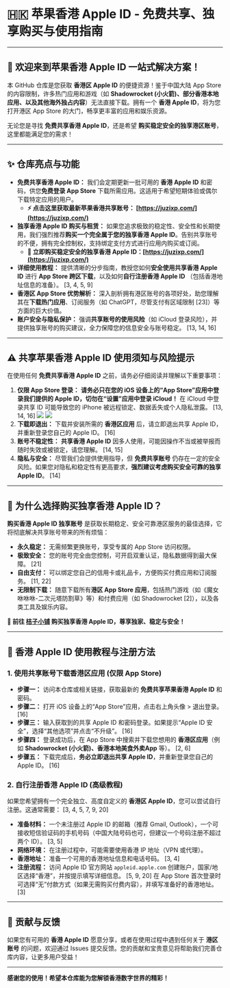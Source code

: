 # 🇭🇰 苹果香港 Apple ID - 免费共享、独享购买与使用指南

---

## 🚀 欢迎来到苹果香港 Apple ID 一站式解决方案！

本 GitHub 仓库是您获取 **香港区 Apple ID** 的便捷资源！鉴于中国大陆 App Store 的内容限制，许多热门应用和游戏（如 **Shadowrocket (小火箭)、部分香港本地应用、以及其他海外独占内容**）无法直接下载。拥有一个 **香港 Apple ID**，将为您打开港区 App Store 的大门，畅享更丰富的应用和娱乐资源。

无论您是寻找 **免费共享香港 Apple ID**，还是希望 **购买稳定安全的独享港区账号**，这里都能满足您的需求！

---

## ✨ 仓库亮点与功能

*   **免费共享香港 Apple ID：** 我们会定期更新一批可用的 **香港 Apple ID** 和密码，供您**免费登录 App Store** 下载所需应用。这适用于希望短期体验或偶尔下载特定应用的用户。
    *   **⚡️ 点击这里获取最新苹果香港共享账号： [https://juzixp.com/](https://juzixp.com/)**
*   **独享香港 Apple ID 购买与租赁：** 如果您追求极致的稳定性、安全性和长期使用，我们强烈推荐**购买一个完全属于您的独享香港 Apple ID**。告别共享账号的不便，拥有完全控制权，支持绑定支付方式进行应用内购买或订阅。
    *   **🚀 立即购买稳定安全的独享香港 Apple ID：[https://juzixp.com/](https://juzixp.com/)**
*   **详细使用教程：** 提供清晰的分步指南，教授您如何**安全使用共享香港 Apple ID** 进行 **App Store 跨区下载**，以及如何**自行注册香港 Apple ID** （包括香港地址信息的准备）。 [3, 4, 5, 9]
*   **香港区 App Store 优势解析：** 深入剖析拥有港区账号的各项好处，助您理解其在**下载热门应用**、订阅服务（如 ChatGPT，尽管支付有区域限制 [23]）等方面的巨大价值。
*   **账户安全与隐私保护：** 强调**共享账号的使用风险**（如 iCloud 登录风险），并提供独享账号的购买建议，全力保障您的信息安全与账号稳定。 [13, 14, 16]

---

## ⚠️ 共享苹果香港 Apple ID 使用须知与风险提示

在使用任何 **免费共享香港 Apple ID** 之前，请务必仔细阅读并理解以下重要事项：

1.  **仅限 App Store 登录：**
    **请务必只在您的 iOS 设备上的“App Store”应用中登录我们提供的 Apple ID，切勿在“设置”应用中登录 iCloud！** 在 iCloud 中登录共享 ID 可能导致您的 iPhone 被远程锁定、数据丢失或个人隐私泄露。 [13, 14, 16]
    ![](https://img.muooy.com/img/1/2025/06/28/685f892965b5b.webp)
    ![](https://img.muooy.com/img/1/2025/06/28/685f89745aa16.webp)
2.  **下载即退出：** 下载并安装所需的 **香港区应用** 后，请立即退出共享 Apple ID，并重新登录您自己的 Apple ID。 [16]
3.  **账号不稳定性：** **共享香港 Apple ID** 因多人使用，可能因操作不当或被举报而随时失效或被锁定，请您理解。 [14, 15]
4.  **隐私与安全：** 尽管我们会提供使用指导，但 **免费共享账号** 仍存在一定的安全风险。如果您对隐私和稳定性有更高要求，**强烈建议考虑购买安全可靠的独享 Apple ID**。 [14]

---

## 💎 为什么选择购买独享香港 Apple ID？

**购买香港 Apple ID 独享账号** 是获取长期稳定、安全可靠港区服务的最佳选择，它将彻底解决共享账号带来的所有烦恼：

*   **永久稳定：** 无需频繁更换账号，享受专属的 App Store 访问权限。
*   **极致安全：** 您的账号完全由您控制，可开启双重认证，隐私数据得到最大保障。 [21]
*   **自由支付：** 可以绑定您自己的信用卡或礼品卡，方便购买付费应用和订阅服务。 [11, 22]
*   **无限制下载：** 随意下载所有**港区 App Store 应用**，包括热门游戏（如《魔女咻咻咻-二次元塔防割草》等）和付费应用（如 Shadowrocket [2]），以及各类工具及娱乐内容。

**🚀 前往 [桔子小铺](https://juzixp.com/) 购买独享香港 Apple ID，尊享独家、稳定与安全！**

---

## 📖 香港 Apple ID 使用教程与注册方法

### 1. 使用共享账号下载香港区应用 (仅限 App Store)

*   **步骤一：** 访问本仓库或相关链接，获取最新的 **免费共享苹果香港 Apple ID** 和密码。
*   **步骤二：** 打开 iOS 设备上的“App Store”应用，点击右上角头像 > 退出登录。 [16]
*   **步骤三：** 输入获取到的共享 Apple ID 和密码登录。如果提示“Apple ID 安全”，选择“其他选项”并点击“不升级”。 [16]
*   **步骤四：** 登录成功后，在 App Store 中搜索并下载您想用的 **香港区应用**（例如 **Shadowrocket (小火箭)、香港本地美食外卖App** 等）。 [2, 6]
*   **步骤五：** 下载完成后，**务必立即退出共享 Apple ID**，并重新登录您自己的 Apple ID。 [16]

### 2. 自行注册香港 Apple ID (高级教程)

如果您希望拥有一个完全独立、高度自定义的 **香港区 Apple ID**，您可以尝试自行注册。这通常需要： [3, 4, 5, 7, 9, 20]

*   **准备材料：** 一个未注册过 Apple ID 的邮箱（推荐 Gmail, Outlook），一个可接收短信验证码的手机号码（中国大陆号码也可，但建议一个号码注册不超过两个 ID）。 [3, 5]
*   **网络环境：** 在注册过程中，可能需要使用香港 IP 地址（VPN 或代理）。
*   **香港地址：** 准备一个可用的香港地址信息和电话号码。 [3, 4]
*   **注册流程：** 访问 Apple ID 官方网站 `appleid.apple.com` 创建账户，国家/地区选择“香港”，并按提示填写详细信息。 [5, 9, 20] 在 App Store 首次登录时可选择“无”付款方式（如果无需购买付费内容），并填写准备好的香港地址。 [3]

---

## 🤝 贡献与反馈

如果您有可用的 **香港 Apple ID** 愿意分享，或者在使用过程中遇到任何关于 **港区账号** 的问题，欢迎通过 Issues 提交反馈。您的贡献和宝贵意见将帮助我们完善仓库内容，让更多用户受益！

---

**感谢您的使用！希望本仓库能为您解锁香港数字世界的精彩！**
